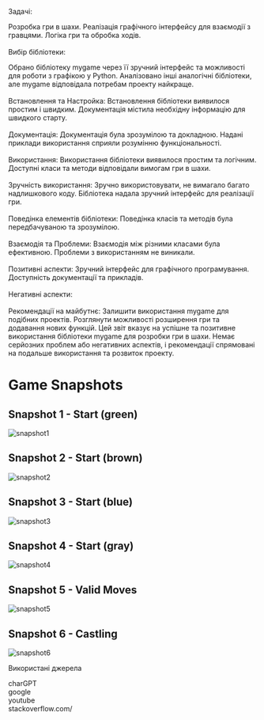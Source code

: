 Задачі:

Розробка гри в шахи.
Реалізація графічного інтерфейсу для взаємодії з гравцями.
Логіка гри та обробка ходів.
<br/> <br/>
Вибір бібліотеки:

Обрано бібліотеку mygame через її зручний інтерфейс та можливості для роботи з графікою у Python.
Аналізовано інші аналогічні бібліотеки, але mygame відповідала потребам проекту найкраще.<br/><br/>
Встановлення та Настройка:
Встановлення бібліотеки виявилося простим і швидким.
Документація містила необхідну інформацію для швидкого старту.<br/><br/>
Документація:
Документація була зрозумілою та докладною.
Надані приклади використання сприяли розумінню функціональності.<br/><br/>
Використання:
Використання бібліотеки виявилося простим та логічним.
Доступні класи та методи відповідали вимогам гри в шахи.<br/><br/>
Зручність використання:
Зручно використовувати, не вимагало багато надлишкового коду.
Бібліотека надала зручний інтерфейс для реалізації гри.<br/><br/>
Поведінка елементів бібліотеки:
Поведінка класів та методів була передбачуваною та зрозумілою.<br/><br/>
Взаємодія та Проблеми:
Взаємодія між різними класами була ефективною.
Проблеми з використанням не виникали.<br/><br/>
Позитивні аспекти:
Зручний інтерфейс для графічного програмування.
Доступність документації та прикладів.<br/><br/>
Негативні аспекти:
<br/><br/>
Рекомендації на майбутнє:
Залишити використання mygame для подібних проектів.
Розглянути можливості розширення гри та додавання нових функцій.
Цей звіт вказує на успішне та позитивне використання бібліотеки mygame для розробки гри в шахи. Немає серйозних проблем або негативних аспектів, і рекомендації спрямовані на подальше використання та розвиток проекту.

# Game Snapshots

## Snapshot 1 - Start (green)
![snapshot1](snapshots/snapshot1.png)

## Snapshot 2 - Start (brown)
![snapshot2](snapshots/snapshot2.png)

## Snapshot 3 - Start (blue)
![snapshot3](snapshots/snapshot3.png)

## Snapshot 4 - Start (gray)
![snapshot4](snapshots/snapshot4.png)

## Snapshot 5 - Valid Moves
![snapshot5](snapshots/snapshot5.png)

## Snapshot 6 - Castling
![snapshot6](snapshots/snapshot6.png)


Використані джерела

charGPT  <br/>
google <br/>
youtube <br/>
stackoverflow.com/<br/>
